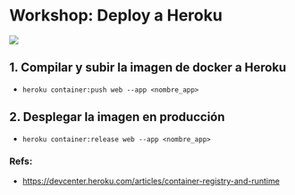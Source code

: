 


# Workshop: Deploy a Heroku

![](https://api-cabled.app.faable.com/screenshot?url=https://core-brand-cards.app.faable.com/?title=Heroku%20Deploy&subtitle=Despliega%20en%20Heroku%20una%20app%20en%20express)


## 1. Compilar y subir la imagen de docker a Heroku

- `heroku container:push web --app <nombre_app>`

## 2. Desplegar la imagen en producción

- `heroku container:release web --app <nombre_app>`


### Refs:

- https://devcenter.heroku.com/articles/container-registry-and-runtime